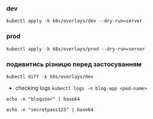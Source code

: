 ### dev
`kubectl apply -k k8s/overlays/dev --dry-run=server`

### prod
`kubectl apply -k k8s/overlays/prod --dry-run=server`

### подивитись різницю перед застосуванням
`kubectl diff -k k8s/overlays/dev`


- checking logs
`kubectl logs -n blog-app <pod-name>`  

`echo -n "bloguser" | base64` 

`echo -n "secretpass123" | base64`
